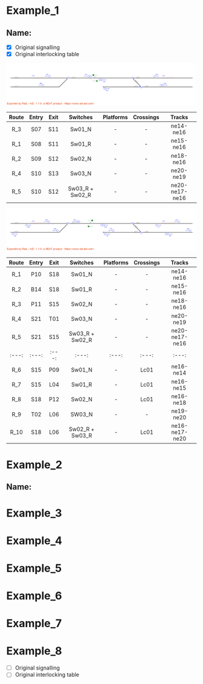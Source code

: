 # Example_1
## Name: 

- [x] Original signalling
- [x] Original interlocking table

![alt text](1_A.png)

| Route  | Entry | Exit | Switches | Platforms | Crossings | Tracks |
|  :---:  |  :---:  |  :---:  |  :---:  |  :---:  |  :---:  |  :---:  |
| R_3 |  S07  |  S11  | Sw01_N  | - | - | ne14-ne16  |
| R_1 |  S08  |  S11  | Sw01_R  | - | - | ne15-ne16  |
| R_2 |  S09  |  S12  | Sw02_N  | - | - | ne18-ne16  |
| R_4 |  S10  |  S13  | Sw03_N  | - | - | ne20-ne19  |
| R_5 |  S10  |  S12  | Sw03_R + Sw02_R  | - | - | ne20-ne17-ne16  |

![alt text](1_B.png)

| Route  | Entry | Exit | Switches | Platforms | Crossings | Tracks |
|  :---:  |  :---:  |  :---:  |  :---:  |  :---:  |  :---:  |  :---:  |
| R_1 |  P10  |  S18  | Sw01_N  | - | - | ne14-ne16  |
| R_2 |  B14  |  S18  | Sw01_R  | - | - | ne15-ne16  |
| R_3 |  P11  |  S15  | Sw02_N  | - | - | ne18-ne16  |
| R_4 |  S21  |  T01  | Sw03_N  | - | - | ne20-ne19  |
| R_5 |  S21  |  S15  | Sw03_R + Sw02_R | - | - | ne20-ne17-ne16  |
|  :---:  |  :---:  |  :---:  |  :---:  |  :---:  |  :---:  |  :---:  |
| R_6 |  S15  |  P09  | Sw01_N  | - | Lc01 | ne16-ne14  |
| R_7 |  S15  |  L04  | Sw01_R  | - | Lc01 | ne16-ne15  |
| R_8 |  S18  |  P12  | Sw02_N  | - | Lc01 | ne16-ne18  |
| R_9 |  T02  |  L06  | SW03_N  | -  | - | ne19-ne20  |
| R_10 |  S18  |  L06  | Sw02_R + Sw03_R  | - | Lc01 | ne16-ne17-ne20  |




# Example_2
## Name: 

# Example_3

# Example_4

# Example_5

# Example_6

# Example_7

# Example_8

- [ ] Original signalling
- [ ] Original interlocking table
